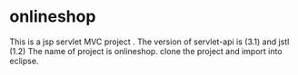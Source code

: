 # onlineshop

This is a jsp servlet MVC project . The version of servlet-api is (3.1) and jstl (1.2)
The name of project is onlineshop.
 clone the project and import into eclipse.
